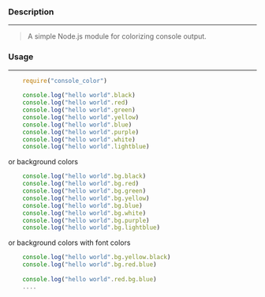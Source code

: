 ### Description
_ _ _
> A simple Node.js module for colorizing console output.

### Usage
_ _ _
```js
    require("console_color")
    
    console.log("hello world".black)
    console.log("hello world".red)
    console.log("hello world".green)
    console.log("hello world".yellow)
    console.log("hello world".blue)
    console.log("hello world".purple)
    console.log("hello world".white)
    console.log("hello world".lightblue)
```

or background colors
```js
    console.log("hello world".bg.black)
    console.log("hello world".bg.red)
    console.log("hello world".bg.green)
    console.log("hello world".bg.yellow)
    console.log("hello world".bg.blue)
    console.log("hello world".bg.white)
    console.log("hello world".bg.purple)
    console.log("hello world".bg.lightblue)
```

or background colors with font colors
```js
	console.log("hello world".bg.yellow.black)
	console.log("hello world".bg.red.blue)
	
	console.log("hello world".red.bg.blue)
	....
```